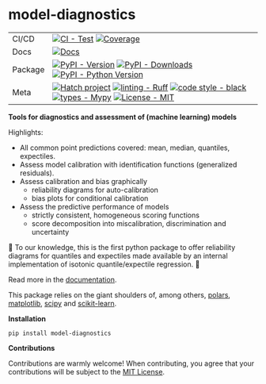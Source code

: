 # model-diagnostics

| | |
| --- | --- |
| CI/CD |[![CI - Test](https://github.com/lorentzenchr/model-diagnostics/actions/workflows/test.yml/badge.svg)](https://github.com/lorentzenchr/model-diagnostics/actions/workflows/test.yml) [![Coverage](https://codecov.io/github/lorentzenchr/model-diagnostics/coverage.svg?branch=main)](https://codecov.io/gh/lorentzenchr/model-diagnostics)
| Docs | [![Docs](https://github.com/lorentzenchr/model-diagnostics/actions/workflows/docs.yml/badge.svg)](https://github.com/lorentzenchr/model-diagnostics/actions/workflows/docs.yml)
| Package | [![PyPI - Version](https://img.shields.io/pypi/v/model-diagnostics.svg?logo=pypi&label=PyPI&logoColor=gold)](https://pypi.org/project/model-diagnostics/) [![PyPI - Downloads](https://img.shields.io/pypi/dm/model-diagnostics.svg?color=blue&label=Downloads&logo=pypi&logoColor=gold)](https://pypi.org/project/model-diagnostics/) [![PyPI - Python Version](https://img.shields.io/pypi/pyversions/model-diagnostics.svg?logo=python&label=Python&logoColor=gold)](https://pypi.org/project/model-diagnostics/) |
| Meta | [![Hatch project](https://img.shields.io/badge/%F0%9F%A5%9A-Hatch-4051b5.svg)](https://github.com/pypa/hatch) [![linting - Ruff](https://img.shields.io/endpoint?url=https://raw.githubusercontent.com/charliermarsh/ruff/main/assets/badge/v0.json)](https://github.com/charliermarsh/ruff) [![code style - black](https://img.shields.io/badge/code%20style-black-000000.svg)](https://github.com/psf/black) [![types - Mypy](https://img.shields.io/badge/types-Mypy-blue.svg)](https://github.com/python/mypy) [![License - MIT](https://img.shields.io/badge/license-MIT-9400d3.svg)](https://spdx.org/licenses/)

**Tools for diagnostics and assessment of (machine learning) models**

Highlights:

- All common point predictions covered: mean, median, quantiles, expectiles.
- Assess model calibration with identification functions (generalized residuals).
- Assess calibration and bias graphically
    - reliability diagrams for auto-calibration
    - bias plots for conditional calibration
- Assess the predictive performance of models
    - strictly consistent, homogeneous scoring functions
    - score decomposition into miscalibration, discrimination and uncertainty

:rocket: To our knowledge, this is the first python package to offer reliability diagrams for quantiles and expectiles made available by an internal implementation of isotonic quantile/expectile regression. :rocket:

Read more in the [documentation](https://lorentzenchr.github.io/model-diagnostics/).

This package relies on the giant shoulders of, among others, [polars](https://pola.rs/), [matplotlib](https://matplotlib.org), [scipy](https://scipy.org) and [scikit-learn](https://scikit-learn.org).

**Installation**

`pip install model-diagnostics`

**Contributions**

Contributions are warmly welcome!
When contributing, you agree that your contributions will be subject to the [MIT License](https://github.com/lorentzenchr/model-diagnostics/blob/main/LICENSE).